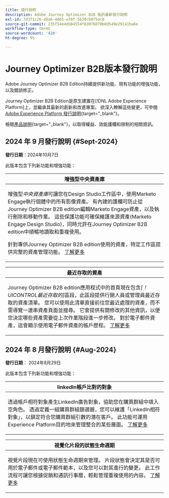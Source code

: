 ```yaml
---
title: 發行說明
description: Adobe Journey Optimizer B2B 版的最新發行說明
exl-id: 7d3f1c26-d8a6-4065-a70f-5b30cb975dc8
source-git-commit: 235f54e4db84554f83076070b0d549e29141ba6e
workflow-type: tm+mt
source-wordcount: '420'
ht-degree: 9%

---
```


# Journey Optimizer B2B版本發行說明

Adobe Journey Optimizer B2B Edition持續提供新功能、現有功能的增強功能，以及錯誤修正。

Journey Optimizer B2B Edition是原生建置在[!DNL Adobe Experience Platform]上，並繼承其最新的創新和改進專案。 欲深入瞭解這些變更，可參閱 [Adobe Experience Platform 發行說明](https://experienceleague.adobe.com/zh-hant/docs/experience-platform/release-notes/latest){target="_blank"}。

檢閱[產品說明](https://helpx.adobe.com/legal/product-descriptions/adobe-journey-optimizer-b2b.html){target="_blank"}，以取得權益、效能護欄和限制的相關資訊。

## 2024 年 9 月發行說明 {#Sept-2024}

**發行日期**：2024年10月7日

此版本包含下列新功能和增強功能：

<table>
<thead>
<tr>
<th><strong>增強型中央資產庫</strong><br/></th>
</tr>
</thead>
<tbody>
<tr>
<td>
<p>增強型<i>中央資產庫</i>可讓您在Design Studio工作區中，使用Marketo Engage執行個體中的所有影像資產。 有內建的護欄可防止從Journey Optimizer B2B edition編輯Marketo Engage資產，以及執行刪除和移動作業。 這些保護功能可確保維護來源資產(Marketo Engage Design Studio)，同時允許在Journey Optimizer B2B edition中順暢地讀取和重複使用。 </p>
<p>針對專供Journey Optimizer B2B edition使用的資產，特定工作區提供完整的資產管理功能。 <a href="../content/marketo-engage-design-studio.md">了解更多</a></p>
</td>
</tr>
</tbody>
</table>

<table>
<thead>
<tr>
<th><strong>最近存取的資產</strong><br/></th>
</tr>
</thead>
<tbody>
<tr>
<td>
<p>Journey Optimizer B2B edition應用程式中的首頁現在包含<i>[！UICONTROL最近存取的]</i>區段，此區段提供行銷人員或管理員最近存取的資產清單。 您可以使用此清單直接前往您最近處理的資產，而不需導覽一連串資產頁面並搜尋。 它會提供有關修改的其他資訊，以便您決定哪些資產需要從上次作業階段進一步修改。 對於電子郵件資產，這會顯示使用電子郵件資產的帳戶歷程。 <a href="../home-page.md">了解更多</a>
</td>
</tr>
</tbody>
</table>

## 2024 年 8 月發行說明 {#Aug-2024}

**發行日期**： 2024年8月29日

此版本包含下列新功能和增強功能：

<table>
<thead>
<tr>
<th><strong>linkedIn帳戶比對的對象</strong><br/></th>
</tr>
</thead>
<tbody>
<tr>
<td>
<p>透過帳戶相符對象產生LinkedIn廣告對象，協助您在購買群組中填入空角色。 透過定義一組購買群組篩選器，您可以維護「LinkedIn相符對象」，以鎖定符合您購買群組引數的潛在客戶。 此功能可運用Experience Platform目的地來管理整合的某些層面。 <a href="../data/linkedin-account-matched-audiences.md">了解更多</a>
</td>
</tr>
</tbody>
</table>

<table>
<thead>
<tr>
<th><strong>視覺化片段的狀態生命週期</strong><br/></th>
</tr>
</thead>
<tbody>
<tr>
<td>
<p>視覺片段現在可使用狀態生命週期來管理。 片段狀態會決定其是否可用於電子郵件或電子郵件範本，以及您可以對其進行的變更。 此工作流程可讓您根據促銷和通訊行事曆，輕鬆管理重複使用的內容。 <a href="../content/fragments.md#fragment-status-and-lifecycle">了解更多</a>
</td>
</tr>
</tbody>
</table>
